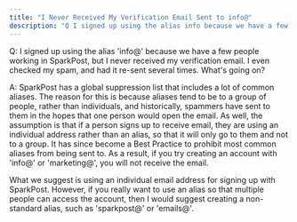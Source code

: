 ```yaml
---
title: "I Never Received My Verification Email Sent to info@"
description: "Q I signed up using the alias info because we have a few people working in Spark Post but I never received my verification email I even checked my spam and had it re sent several times What's going on A Spark Post has a global suppression list that includes..."
---
```


Q: I signed up using the alias 'info@' because we have a few people working in SparkPost, but I never received my verification email. I even checked my spam, and had it re-sent several times. What's going on?

A: SparkPost has a global suppression list that includes a lot of common aliases. The reason for this is because aliases tend to be to a group of people, rather than individuals, and historically, spammers have sent to them in the hopes that one person would open the email. As well, the assumption is that if a person signs up to receive email, they are using an individual address rather than an alias, so that it will only go to them and not to a group. It has since become a Best Practice to prohibit most common aliases from being sent to. As a result, if you try creating an account with 'info@' or 'marketing@', you will not receive the email. 

What we suggest is using an individual email address for signing up with SparkPost. However, if you really want to use an alias so that multiple people can access the account, then I would suggest creating a non-standard alias, such as 'sparkpost@' or 'emails@'.
